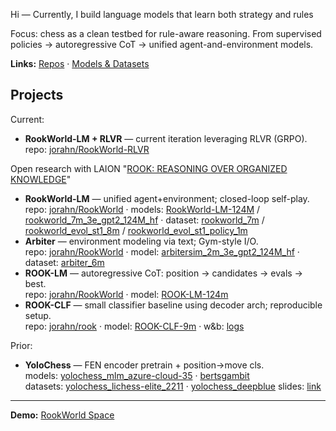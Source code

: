 Hi — Currently, I build language models that learn both strategy and rules

Focus: chess as a clean testbed for rule-aware reasoning. From supervised policies → autoregressive CoT → unified agent-and-environment models.

**Links:** [Repos](https://github.com/jorahn) · [Models & Datasets](https://huggingface.co/jrahn)

## Projects

Current:
- **RookWorld-LM + RLVR** — current iteration leveraging RLVR (GRPO).  
  repo: [jorahn/RookWorld-RLVR](https://github.com/jorahn/rookworld-rlvr)

Open research with LAION "[ROOK: REASONING OVER ORGANIZED KNOWLEDGE](https://laion.ai/notes/rook/)"
- **RookWorld-LM** — unified agent+environment; closed-loop self-play.  
  repo: [jorahn/RookWorld](https://github.com/jorahn/RookWorld) · models: [RookWorld-LM-124M](https://huggingface.co/jrahn/RookWorld-LM-124M) / [rookworld_7m_3e_gpt2_124M_hf](https://huggingface.co/jrahn/rookworld_7m_3e_gpt2_124M_hf) · dataset: [rookworld_7m](https://huggingface.co/datasets/jrahn/rookworld_7m) / [rookworld_evol_st1_8m](https://huggingface.co/datasets/jrahn/rookworld_evol_st1_8m) / [rookworld_evol_st1_policy_1m](https://huggingface.co/datasets/jrahn/rookworld_evol_st1_policy_1m)
- **Arbiter** — environment modeling via text; Gym-style I/O.  
  repo: [jorahn/RookWorld](https://github.com/jorahn/RookWorld) · model: [arbitersim_2m_3e_gpt2_124M_hf](https://huggingface.co/jrahn/arbitersim_2m_3e_gpt2_124M_hf) · dataset: [arbiter_6m](https://huggingface.co/datasets/jrahn/arbiter_6m)
- **ROOK-LM** — autoregressive CoT: position → candidates → evals → best.  
  repo: [jorahn/RookWorld](https://github.com/jorahn/RookWorld) · model: [ROOK-LM-124m](https://huggingface.co/jrahn/ROOK-LM-124m)
- **ROOK-CLF** — small classifier baseline using decoder arch; reproducible setup.  
  repo: [jorahn/rook](https://github.com/jorahn/rook) · model: [ROOK-CLF-9m](https://huggingface.co/jrahn/ROOK-CLF-9m) · w&b: [logs](https://wandb.ai/jrahn/ROOK)

Prior:
- **YoloChess** — FEN encoder pretrain + position→move cls.  
  models: [yolochess_mlm_azure-cloud-35](https://huggingface.co/jrahn/yolochess_mlm_azure-cloud-35) · [bertsgambit](https://huggingface.co/jrahn/bertsgambit)  
  datasets: [yolochess_lichess-elite_2211](https://huggingface.co/datasets/jrahn/yolochess_lichess-elite_2211) · [yolochess_deepblue](https://huggingface.co/datasets/jrahn/yolochess_deepblue)
  slides: [link](https://docs.google.com/presentation/d/1Y4N8gDzIfTQ51FrP6YC5hvgYA85TPZqjEM2W1lc79Kg/edit)

-----

**Demo:** [RookWorld Space](https://huggingface.co/spaces/jrahn/RookWorld)